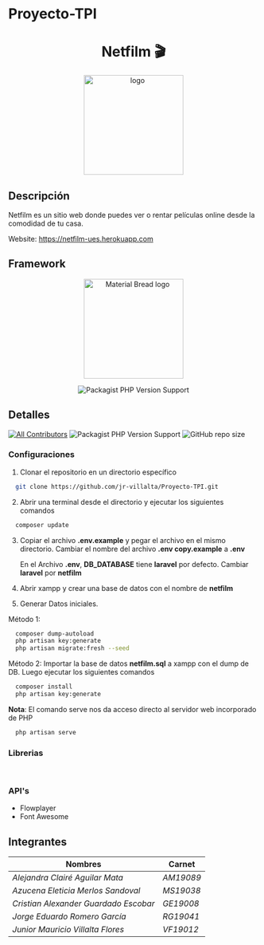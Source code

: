 # Proyecto-TPI

<h1 align="center"> Netfilm 🎬</h1>
  
<p align="center">
  <img width="200" src="https://www.linkpicture.com/q/netfilm-150.png" alt="logo">
</p>

  
## Descripción
  
Netfilm es un sitio web donde puedes ver o rentar películas online desde la comodidad de tu casa.
  
Website: https://netfilm-ues.herokuapp.com

## Framework
<p align="center">
  <img width="200" src="https://img.shields.io/badge/Laravel-FF2D20?style=for-the-badge&logo=laravel&logoColor=white" alt="Material Bread logo">
</p>
<p align="center">
    <img alt="Packagist PHP Version Support" src="https://img.shields.io/badge/v-6.20.26-red">
</p>

## Detalles
  
[![All Contributors](https://img.shields.io/badge/all_contributors-5-green.svg?style=flat-square)](#contributors-)
<img alt="Packagist PHP Version Support" src="https://img.shields.io/badge/php-8.0-blue">
<img alt="GitHub repo size" src="https://img.shields.io/github/repo-size/jr-villalta/Proyecto-TPI?style=flat-square">

### Configuraciones

1. Clonar el repositorio en un directorio específico
```sh
  git clone https://github.com/jr-villalta/Proyecto-TPI.git
```
2. Abrir una terminal desde el directorio y ejecutar los siguientes comandos
```sh
  composer update
```
3. Copiar el archivo **.env.example** y pegar el archivo en el mismo directorio.
   Cambiar el nombre del archivo **.env copy.example** a **.env**

   En el Archivo **.env**, **DB_DATABASE** tiene **laravel** por defecto. Cambiar **laravel** por **netfilm**

4. Abrir xampp y crear una base de datos con el nombre de **netfilm**

5. Generar Datos iniciales.

Método 1:
```sh
  composer dump-autoload
  php artisan key:generate
  php artisan migrate:fresh --seed
```

Método 2:
Importar la base de datos **netfilm.sql** a xampp con el dump de DB. Luego ejecutar los siguientes comandos
```sh
  composer install
  php artisan key:generate
```

**Nota**: El comando serve nos da acceso directo al servidor web incorporado de PHP
```sh
  php artisan serve 
```

### Librerias
<img alt="" src="https://img.shields.io/badge/Bootstrap-563D7C?style=for-the-badge&logo=bootstrap&logoColor=white"> <img alt="" src="https://img.shields.io/badge/jQuery-0769AD?style=for-the-badge&logo=jquery&logoColor=white">

### API's

- Flowplayer
- Font Awesome

## Integrantes

| Nombres                                 | Carnet      |
|-----------------------------------------|-------------|
| _*Alejandra Clairé Aguilar Mata*_       | _*AM19089*_ |
| _*Azucena Eleticia Merlos Sandoval*_    | _*MS19038*_ |
| _*Cristian Alexander Guardado Escobar*_ | _*GE19008*_ |
| _*Jorge Eduardo Romero García*_         | _*RG19041*_ |
| _*Junior Mauricio Villalta Flores*_     | _*VF19012*_ |
